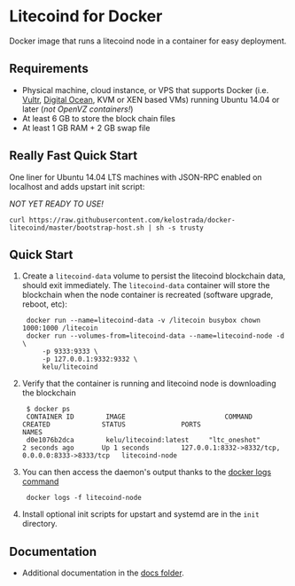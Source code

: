 Litecoind for Docker
===================

Docker image that runs a litecoind node in a container for easy deployment.


Requirements
------------

* Physical machine, cloud instance, or VPS that supports Docker (i.e. [Vultr](http://bit.ly/1HngXg0), [Digital Ocean](http://bit.ly/18AykdD), KVM or XEN based VMs) running Ubuntu 14.04 or later (*not OpenVZ containers!*)
* At least 6 GB to store the block chain files
* At least 1 GB RAM + 2 GB swap file

Really Fast Quick Start
-----------------------

One liner for Ubuntu 14.04 LTS machines with JSON-RPC enabled on localhost and adds upstart init script:

*NOT YET READY TO USE!*

    curl https://raw.githubusercontent.com/kelostrada/docker-litecoind/master/bootstrap-host.sh | sh -s trusty


Quick Start
-----------

1. Create a `litecoind-data` volume to persist the litecoind blockchain data, should exit immediately.  The `litecoind-data` container will store the blockchain when the node container is recreated (software upgrade, reboot, etc):

        docker run --name=litecoind-data -v /litecoin busybox chown 1000:1000 /litecoin
        docker run --volumes-from=litecoind-data --name=litecoind-node -d \
            -p 9333:9333 \
            -p 127.0.0.1:9332:9332 \
            kelu/litecoind

2. Verify that the container is running and litecoind node is downloading the blockchain

        $ docker ps
        CONTAINER ID        IMAGE                         COMMAND             CREATED             STATUS              PORTS                                              NAMES
        d0e1076b2dca        kelu/litecoind:latest     "ltc_oneshot"       2 seconds ago       Up 1 seconds        127.0.0.1:8332->8332/tcp, 0.0.0.0:8333->8333/tcp   litecoind-node

3. You can then access the daemon's output thanks to the [docker logs command]( https://docs.docker.com/reference/commandline/cli/#logs)

        docker logs -f litecoind-node

4. Install optional init scripts for upstart and systemd are in the `init` directory.


Documentation
-------------

* Additional documentation in the [docs folder](docs).
